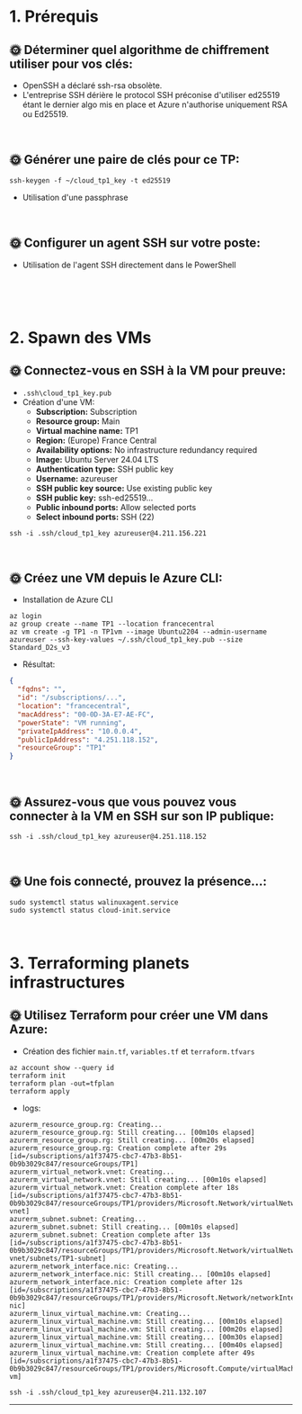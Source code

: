 # 1. Prérequis

## 🌞 Déterminer quel algorithme de chiffrement utiliser pour vos clés:

- OpenSSH a déclaré ssh-rsa obsolète.
- L'entreprise SSH dérière le protocol SSH préconise d'utiliser ed25519 étant le dernier algo mis en place et Azure n'authorise uniquement RSA ou Ed25519.

<br>

## 🌞 Générer une paire de clés pour ce TP:

```shell
ssh-keygen -f ~/cloud_tp1_key -t ed25519
```

- Utilisation d'une passphrase

<br>

## 🌞 Configurer un agent SSH sur votre poste:

- Utilisation de l'agent SSH directement dans le PowerShell

<br>
<br>
<br>

# 2. Spawn des VMs

## 🌞 Connectez-vous en SSH à la VM pour preuve:

- `.ssh\cloud_tp1_key.pub`
- Création d'une VM:
    - **Subscription:** Subscription
    - **Resource group:** Main
    - **Virtual machine name:** TP1
    - **Region:** (Europe) France Central
    - **Availability options:** No infrastructure redundancy required
    - **Image:** Ubuntu Server 24.04 LTS
    - **Authentication type:** SSH public key
    - **Username:** azureuser
    - **SSH public key source:** Use existing public key
    - **SSH public key:** ssh-ed25519...
    - **Public inbound ports:** Allow selected ports
    - **Select inbound ports:** SSH (22)

```shell
ssh -i .ssh/cloud_tp1_key azureuser@4.211.156.221
```

<br>

## 🌞 Créez une VM depuis le Azure CLI:

- Installation de Azure CLI

```shell
az login
az group create --name TP1 --location francecentral
az vm create -g TP1 -n TP1vm --image Ubuntu2204 --admin-username azureuser --ssh-key-values ~/.ssh/cloud_tp1_key.pub --size Standard_D2s_v3
```

- Résultat:

```json
{
  "fqdns": "",
  "id": "/subscriptions/...",
  "location": "francecentral",
  "macAddress": "00-0D-3A-E7-AE-FC",
  "powerState": "VM running",
  "privateIpAddress": "10.0.0.4",
  "publicIpAddress": "4.251.118.152",
  "resourceGroup": "TP1"
}
```

<br>

## 🌞 Assurez-vous que vous pouvez vous connecter à la VM en SSH sur son IP publique:

```shell
ssh -i .ssh/cloud_tp1_key azureuser@4.251.118.152
```

<br>

## 🌞 Une fois connecté, prouvez la présence...:

```shell
sudo systemctl status walinuxagent.service
sudo systemctl status cloud-init.service
```

<br>

# 3. Terraforming planets infrastructures

## 🌞 Utilisez Terraform pour créer une VM dans Azure:

- Création des fichier `main.tf`, `variables.tf` et `terraform.tfvars`

```shell
az account show --query id
terraform init
terraform plan -out=tfplan
terraform apply
```

- logs:

```shell
azurerm_resource_group.rg: Creating...
azurerm_resource_group.rg: Still creating... [00m10s elapsed]
azurerm_resource_group.rg: Still creating... [00m20s elapsed]
azurerm_resource_group.rg: Creation complete after 29s [id=/subscriptions/a1f37475-cbc7-47b3-8b51-0b9b3029c847/resourceGroups/TP1]
azurerm_virtual_network.vnet: Creating...
azurerm_virtual_network.vnet: Still creating... [00m10s elapsed]
azurerm_virtual_network.vnet: Creation complete after 18s [id=/subscriptions/a1f37475-cbc7-47b3-8b51-0b9b3029c847/resourceGroups/TP1/providers/Microsoft.Network/virtualNetworks/TP1-vnet]
azurerm_subnet.subnet: Creating...
azurerm_subnet.subnet: Still creating... [00m10s elapsed]
azurerm_subnet.subnet: Creation complete after 13s [id=/subscriptions/a1f37475-cbc7-47b3-8b51-0b9b3029c847/resourceGroups/TP1/providers/Microsoft.Network/virtualNetworks/TP1-vnet/subnets/TP1-subnet]
azurerm_network_interface.nic: Creating...
azurerm_network_interface.nic: Still creating... [00m10s elapsed]
azurerm_network_interface.nic: Creation complete after 12s [id=/subscriptions/a1f37475-cbc7-47b3-8b51-0b9b3029c847/resourceGroups/TP1/providers/Microsoft.Network/networkInterfaces/TP1-nic]
azurerm_linux_virtual_machine.vm: Creating...
azurerm_linux_virtual_machine.vm: Still creating... [00m10s elapsed]
azurerm_linux_virtual_machine.vm: Still creating... [00m20s elapsed]
azurerm_linux_virtual_machine.vm: Still creating... [00m30s elapsed]
azurerm_linux_virtual_machine.vm: Still creating... [00m40s elapsed]
azurerm_linux_virtual_machine.vm: Creation complete after 49s [id=/subscriptions/a1f37475-cbc7-47b3-8b51-0b9b3029c847/resourceGroups/TP1/providers/Microsoft.Compute/virtualMachines/TP1-vm]
```

```shell
ssh -i .ssh/cloud_tp1_key azureuser@4.211.132.107
```


---

